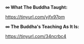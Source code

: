 **∞ What The Buddha Taught:**

https://tinyurl.com/yjfx97pm

**∞ The Buddha's Teaching As It Is:**

https://tinyurl.com/34ncrbc4
